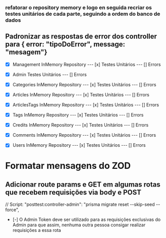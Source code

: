

### refatorar o repository memory e logo en seguida recriar os testes unitários de cada parte, seguindo a ordem do banco de dados
## Padronizar as respostas de error dos controller para { error: "tipoDoError", message: "mesagem"}

- [x] Management InMemory Repository ---    [x] Testes Unitários --- [] Errors
- [x] Admin Testes Unitários                                     --- [] Errors
- [x] Categories InMemory Repository ---    [x] Testes Unitários --- [] Errors
- [x] Articles InMemory Repository ---      [x] Testes Unitários --- [] Errors
- [x] ArticlesTags InMemory Repository ---  [x] Testes Unitários --- [] Errors
- [x] Tags InMemory Repository ---          [x] Testes Unitários --- [] Errors
- [x] Credits InMemory Repository ---       [x] Testes Unitários --- [] Errors

- [x] Comments InMemory Repository ---      [x] Testes Unitários --- [] Errors
- [x] Users InMemory Repository ---         [x] Testes Unitários --- [] Errors

# Formatar mensagens do ZOD #

## Adicionar route params e GET em algumas rotas que recebem requisições via body e POST

// Script: "posttest:controller-admin": "prisma migrate reset --skip-seed --force",

- [-] O Admin Token deve ser utilizado para as requisições exclusivas do Admin para que assim, nenhuma outra pessoa consigar realizar requisições a essa rota
